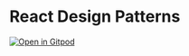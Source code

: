 # React Design Patterns

[![Open in Gitpod](https://gitpod.io/button/open-in-gitpod.svg)](https://gitpod.io#https://github.com/russiann/hoc-pattern)
